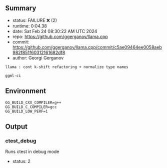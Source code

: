 ## Summary

- status:  FAILURE ❌ (2)
- runtime: 0:04.38
- date:    Sat Feb 24 08:30:22 AM UTC 2024
- repo:    https://github.com/ggerganov/llama.cpp
- commit:  https://github.com/ggerganov/llama.cpp/commit/c5ae09464ee0058aeb982f851f60312161682df8
- author:  Georgi Gerganov
```
llama : cont k-shift refactoring + normalize type names

ggml-ci
```

## Environment

```
GG_BUILD_CXX_COMPILER=g++
GG_BUILD_C_COMPILER=gcc
GG_BUILD_LOW_PERF=1
```

## Output

### ctest_debug

Runs ctest in debug mode
- status: 2
```

```

